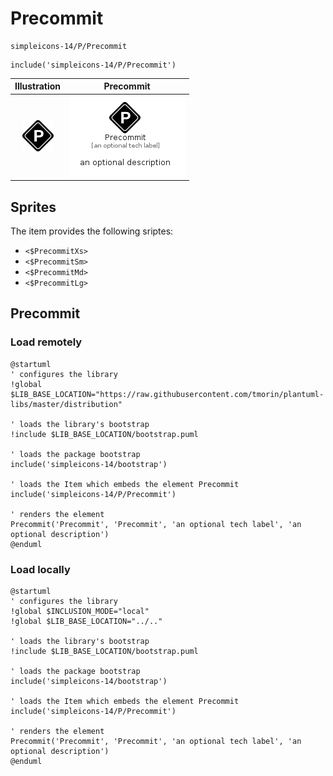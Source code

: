 # Precommit


```text
simpleicons-14/P/Precommit
```

```text
include('simpleicons-14/P/Precommit')
```



| Illustration | Precommit |
| :---: | :---: |
| ![illustration for Illustration](../../simpleicons-14/P/Precommit.png) | ![illustration for Precommit](../../simpleicons-14/P/Precommit.Local.png) |



## Sprites
The item provides the following sriptes:

- `<$PrecommitXs>`
- `<$PrecommitSm>`
- `<$PrecommitMd>`
- `<$PrecommitLg>`





## Precommit

### Load remotely
```plantuml
@startuml
' configures the library
!global $LIB_BASE_LOCATION="https://raw.githubusercontent.com/tmorin/plantuml-libs/master/distribution"

' loads the library's bootstrap
!include $LIB_BASE_LOCATION/bootstrap.puml

' loads the package bootstrap
include('simpleicons-14/bootstrap')

' loads the Item which embeds the element Precommit
include('simpleicons-14/P/Precommit')

' renders the element
Precommit('Precommit', 'Precommit', 'an optional tech label', 'an optional description')
@enduml
```

### Load locally
```plantuml
@startuml
' configures the library
!global $INCLUSION_MODE="local"
!global $LIB_BASE_LOCATION="../.."

' loads the library's bootstrap
!include $LIB_BASE_LOCATION/bootstrap.puml

' loads the package bootstrap
include('simpleicons-14/bootstrap')

' loads the Item which embeds the element Precommit
include('simpleicons-14/P/Precommit')

' renders the element
Precommit('Precommit', 'Precommit', 'an optional tech label', 'an optional description')
@enduml
```

